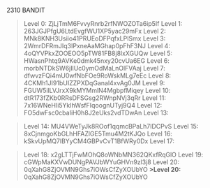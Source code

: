 2310
BANDIT
>Level 0:
ZjLjTmM6FvvyRnrb2rfNWOZOTa6ip5If
>Level 1:
263JGJPfgU6LtdEvgfWU1XP5yac29mFx
>Level 2:
MNk8KNH3Usiio41PRUEoDFPqfxLPlSmx
>Level 3:
2WmrDFRmJIq3IPxneAaMGhap0pFhF3NJ
>Level 4:
4oQYVPkxZOOEOO5pTW81FB8j8lxXGUQw
>Level 5:
HWasnPhtq9AVKe0dmk45nxy20cvUa6EG
>Level 6:
morbNTDkSW6jIlUc0ymOdMaLnOlFVAaj
>Level 7:
dfwvzFQi4mU0wfNbFOe9RoWskMLg7eEc
>Level 8:
4CKMh1JI91bUIZZPXDqGanal4xvAg0JM
>Level 9:
FGUW5ilLVJrxX9kMYMmlN4MgbpfMiqey
>Level 10:
dtR173fZKb0RRsDFSGsg2RWnpNVj3qRr
>Level 11:
7x16WNeHIi5YkIhWsfFIqoognUTyj9Q4
>Level 12:
FO5dwFsc0cbaIiH0h8J2eUks2vdTDwAn
>Level 13:

>Level 14:
MU4VWeTyJk8ROof1qqmcBPaLh7lDCPvS
>Level 15:
8xCjnmgoKbGLhHFAZlGE5Tmu4M2tKJQo
>Level 16:
kSkvUpMQ7lBYyCM4GBPvCvT1BfWRy0Dx
>Level 17:

>Level 18:
x2gLTTjFwMOhQ8oWNbMN362QKxfRqGlO
>Level 19:
cGWpMaKXVwDUNgPAVJbWYuGHVn9zl3j8
>Level 20:
0qXahG8ZjOVMN9Ghs7iOWsCfZyXOUbYO
**>Level 20:**
0qXahG8ZjOVMN9Ghs7iOWsCfZyXOUbYO
